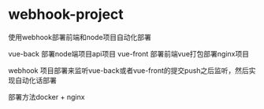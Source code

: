 # webhook-project
使用webhook部署前端和node项目自动化部署

vue-back 部署node端项目api项目
vue-front 部署前端vue打包部署nginx项目

webhook 项目部署来监听vue-back或者vue-front的提交push之后监听，然后实现自动化话部署

部署方法docker + nginx
